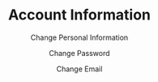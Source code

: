 <!DOCTYPE html>
<html lang = 'en'>
<html>
<meta charset="utf-8">

<h1 align="center">Account Information</h1>

<body>
<p align = "center">Change Personal Information</p>
<p align = "center">Change Password</p>
<p align = "center">Change Email</p>


</body>

</html>